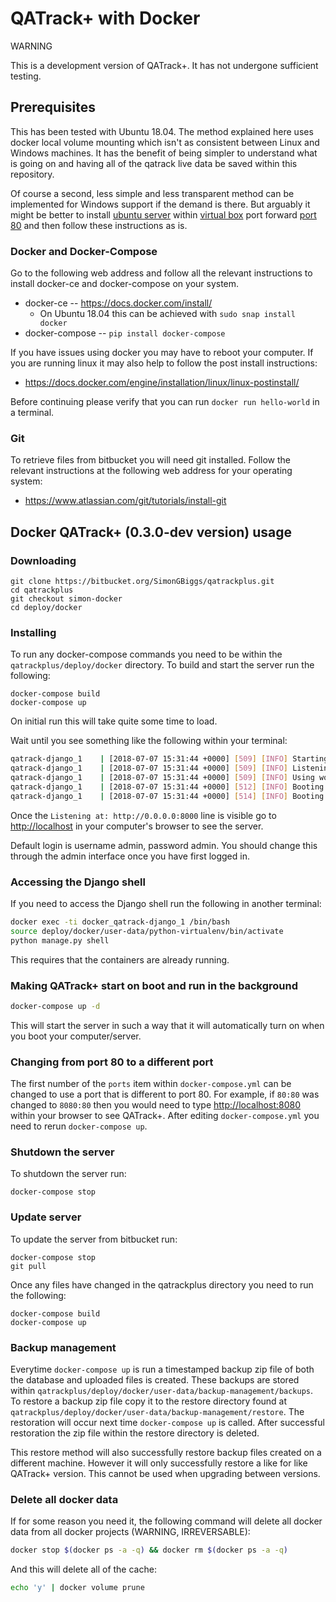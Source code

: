 # QATrack+ with Docker

WARNING

This is a development version of QATrack+. It has not undergone sufficient testing.

## Prerequisites

This has been tested with Ubuntu 18.04. The method explained here uses docker
local volume mounting which isn't as consistent between Linux and Windows
machines. It has the benefit of being simpler to understand what is going on
and having all of the qatrack live data be saved within this repository.

Of course a second, less simple and less transparent method can be implemented
for Windows support if the demand is there. But arguably it might be better to
install [ubuntu server](https://www.ubuntu.com/download/server) within
[virtual box](https://www.virtualbox.org/) port forward [port 80](https://www.howtogeek.com/122641/how-to-forward-ports-to-a-virtual-machine-and-use-it-as-a-server/)
and then follow these instructions as is.

### Docker and Docker-Compose

Go to the following web address and follow all the relevant instructions to install docker-ce and docker-compose on your system.

* docker-ce -- <https://docs.docker.com/install/>
  * On Ubuntu 18.04 this can be achieved with `sudo snap install docker`
* docker-compose -- `pip install docker-compose`

If you have issues using docker you may have to reboot your computer. If you are running linux it may also help to follow the post install instructions:

* <https://docs.docker.com/engine/installation/linux/linux-postinstall/>

Before continuing please verify that you can run `docker run hello-world` in a terminal.

### Git

To retrieve files from bitbucket you will need git installed. Follow the relevant instructions at the following web address for your operating system:

* <https://www.atlassian.com/git/tutorials/install-git>

## Docker QATrack+ (0.3.0-dev version) usage

### Downloading

    git clone https://bitbucket.org/SimonGBiggs/qatrackplus.git
    cd qatrackplus
    git checkout simon-docker
    cd deploy/docker

### Installing

To run any docker-compose commands you need to be within the
`qatrackplus/deploy/docker` directory. To build and start the server run the
following:

    docker-compose build
    docker-compose up

On initial run this will take quite some time to load.

Wait until you see something like the following within your terminal:

```bash
qatrack-django_1    | [2018-07-07 15:31:44 +0000] [509] [INFO] Starting gunicorn 19.3.0
qatrack-django_1    | [2018-07-07 15:31:44 +0000] [509] [INFO] Listening at: http://0.0.0.0:8000 (509)
qatrack-django_1    | [2018-07-07 15:31:44 +0000] [509] [INFO] Using worker: sync
qatrack-django_1    | [2018-07-07 15:31:44 +0000] [512] [INFO] Booting worker with pid: 512
qatrack-django_1    | [2018-07-07 15:31:44 +0000] [514] [INFO] Booting worker with pid: 514
```

Once the `Listening at: http://0.0.0.0:8000` line is visible go to
<http://localhost> in your computer's browser to see the server.

Default login is username admin, password admin. You should change this through
the admin interface once you have first logged in.

### Accessing the Django shell

If you need to access the Django shell run the following in another terminal:

```bash
docker exec -ti docker_qatrack-django_1 /bin/bash
source deploy/docker/user-data/python-virtualenv/bin/activate
python manage.py shell
```

This requires that the containers are already running.

### Making QATrack+ start on boot and run in the background

```bash
docker-compose up -d
```

This will start the server in such a way that it will automatically turn on when you boot your computer/server.

### Changing from port 80 to a different port

The first number of the `ports` item within `docker-compose.yml` can be changed
to use a port that is different to port 80. For example, if `80:80` was changed
to `8080:80` then you would need to type <http://localhost:8080> within your
browser to see QATrack+. After editing `docker-compose.yml` you need to rerun
`docker-compose up`.

### Shutdown the server

To shutdown the server run:

    docker-compose stop

### Update server

To update the server from bitbucket run:

    docker-compose stop
    git pull

Once any files have changed in the qatrackplus directory you need to run the following:

    docker-compose build
    docker-compose up

### Backup management

Everytime `docker-compose up` is run a timestamped backup zip file of both the database and uploaded files is created. These backups are stored within `qatrackplus/deploy/docker/user-data/backup-management/backups`. To restore a backup zip file copy it to the restore directory found at `qatrackplus/deploy/docker/user-data/backup-management/restore`. The restoration will occur next time `docker-compose up` is called. After successful restoration the zip file within the restore directory is deleted.

This restore method will also successfully restore backup files created on a different machine.
However it will only successfully restore a like for like QATrack+ version.
This cannot be used when upgrading between versions.

### Delete all docker data

If for some reason you need it, the following command will delete all docker data from all docker projects (WARNING, IRREVERSABLE):

```bash
docker stop $(docker ps -a -q) && docker rm $(docker ps -a -q)
```

And this will delete all of the cache:

```bash
echo 'y' | docker volume prune
```
